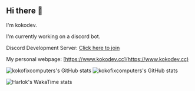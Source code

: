 ## Hi there 👋

I'm kokodev.

I'm currently working on a discord bot.

Discord Development Server: [Click here to join](https://discord.gg/GQd3DrxXyj)

My personal webpage: [https://www.kokodev.cc](https://www.kokodev.cc)

<!--
**kokofixcomputers/kokofixcomputers** is a ✨ _special_ ✨ repository because its `README.md` (this file) appears on your GitHub profile.

Here are some ideas to get you started:

- 🔭 I’m currently working on ...
- 🌱 I’m currently learning ...
- 👯 I’m looking to collaborate on ...
- 🤔 I’m looking for help with ...
- 💬 Ask me about ...
- 📫 How to reach me: ...
- 😄 Pronouns: ...
- ⚡ Fun fact: ...
-->

![kokofixcomputers's GitHub stats](https://readme-stats-fork.kokodev.cc/api?username=kokofixcomputers&hide=contribs,prs&bg_color=30,e96443,904e95\&title_color=fff\&text_color=fff&show_icons=true)
![kokofixcomputers's GitHub stats](https://readme-stats-fork.kokodev.cc/api/top-langs/?username=kokofixcomputers&hide_progress=false&layout=compact&custom_title=Most%20Used%20Language%20On%20Github)


![Harlok's WakaTime stats](https://readme-stats-fork.kokodev.cc/api/wakatime?username=kokofixcomputers)

